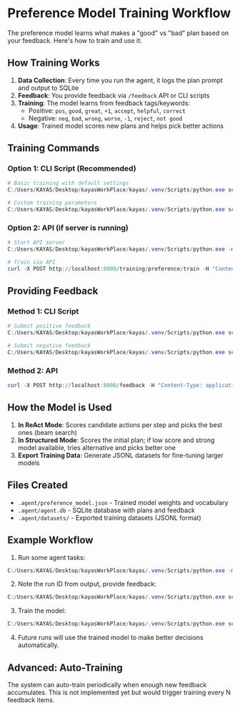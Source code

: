 # Preference Model Training Workflow

The preference model learns what makes a "good" vs "bad" plan based on your feedback. Here's how to train and use it:

## How Training Works

1. **Data Collection**: Every time you run the agent, it logs the plan prompt and output to SQLite
2. **Feedback**: You provide feedback via `/feedback` API or CLI scripts  
3. **Training**: The model learns from feedback tags/keywords:
   - Positive: `pos`, `good`, `great`, `+1`, `accept`, `helpful`, `correct`
   - Negative: `neg`, `bad`, `wrong`, `worse`, `-1`, `reject`, `not good`
4. **Usage**: Trained model scores new plans and helps pick better actions

## Training Commands

### Option 1: CLI Script (Recommended)
```powershell
# Basic training with default settings
C:/Users/KAYAS/Desktop/kayasWorkPlace/kayas/.venv/Scripts/python.exe scripts/train_preference.py

# Custom training parameters
C:/Users/KAYAS/Desktop/kayasWorkPlace/kayas/.venv/Scripts/python.exe scripts/train_preference.py --epochs 5 --vocab-size 4000 --lr 0.05
```

### Option 2: API (if server is running)
```powershell
# Start API server
C:/Users/KAYAS/Desktop/kayasWorkPlace/kayas/.venv/Scripts/python.exe -m uvicorn src.server.api:app --reload --port 8000

# Train via API
curl -X POST http://localhost:8000/training/preference/train -H "Content-Type: application/json" -d "{\"epochs\": 5, \"max_vocab\": 4000, \"lr\": 0.05}"
```

## Providing Feedback

### Method 1: CLI Script
```powershell
# Submit positive feedback
C:/Users/KAYAS/Desktop/kayasWorkPlace/kayas/.venv/Scripts/python.exe scripts/submit_feedback.py "run-id-here" "Great plan, worked perfectly" --tags "pos"

# Submit negative feedback  
C:/Users/KAYAS/Desktop/kayasWorkPlace/kayas/.venv/Scripts/python.exe scripts/submit_feedback.py "run-id-here" "Too many steps, should be simpler" --tags "neg"
```

### Method 2: API
```powershell
curl -X POST http://localhost:8000/feedback -H "Content-Type: application/json" -d "{\"run_id\": \"your-run-id\", \"feedback\": \"Good plan\", \"tags\": \"pos\"}"
```

## How the Model is Used

1. **In ReAct Mode**: Scores candidate actions per step and picks the best ones (beam search)
2. **In Structured Mode**: Scores the initial plan; if low score and strong model available, tries alternative and picks better one
3. **Export Training Data**: Generate JSONL datasets for fine-tuning larger models

## Files Created

- `.agent/preference_model.json` - Trained model weights and vocabulary
- `.agent/agent.db` - SQLite database with plans and feedback
- `.agent/datasets/` - Exported training datasets (JSONL format)

## Example Workflow

1. Run some agent tasks:
```powershell
C:/Users/KAYAS/Desktop/kayasWorkPlace/kayas/.venv/Scripts/python.exe -m src.agent.main "Summarize https://example.com"
```

2. Note the run ID from output, provide feedback:
```powershell
C:/Users/KAYAS/Desktop/kayasWorkPlace/kayas/.venv/Scripts/python.exe scripts/submit_feedback.py "abc-123-def" "Perfect summary, great job" --tags "pos"
```

3. Train the model:
```powershell
C:/Users/KAYAS/Desktop/kayasWorkPlace/kayas/.venv/Scripts/python.exe scripts/train_preference.py
```

4. Future runs will use the trained model to make better decisions automatically.

## Advanced: Auto-Training

The system can auto-train periodically when enough new feedback accumulates. This is not implemented yet but would trigger training every N feedback items.